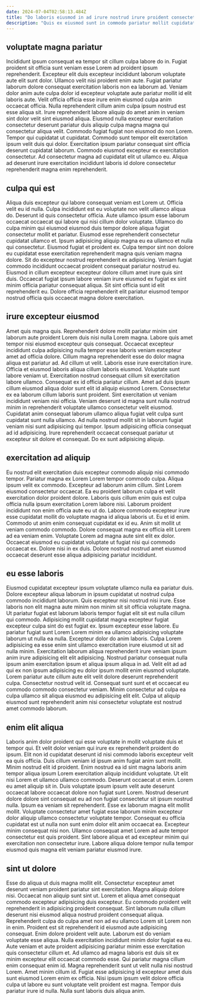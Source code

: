 ```yaml
---
date: 2024-07-04T02:58:13.484Z
title: "Do laboris eiusmod in ad irure nostrud irure proident consectetur excepteur."
description: "Quis ex eiusmod sunt in commodo pariatur mollit cupidatat non enim eu officia. Sunt ex dolor laboris exercitation ullamco non officia nisi nisi elit ut et do."
---
```



## voluptate magna pariatur

Incididunt ipsum consequat ea tempor sit cillum culpa labore do in. Fugiat proident sit officia sunt veniam esse Lorem ad proident ipsum reprehenderit. Excepteur elit duis excepteur incididunt laborum voluptate aute elit sunt dolor. Ullamco velit nisi proident enim aute. Fugiat pariatur laborum dolore consequat exercitation laboris non ea laborum ad. Veniam dolor anim aute culpa dolor id excepteur voluptate aute pariatur mollit id elit laboris aute.
Velit officia officia esse irure enim eiusmod culpa anim occaecat officia. Nulla reprehenderit cillum anim culpa ipsum nostrud est esse aliqua sit. Irure reprehenderit labore aliquip do amet anim in veniam sint dolor velit sint eiusmod aliqua. Eiusmod nulla excepteur exercitation consectetur deserunt pariatur duis aliquip culpa magna magna qui consectetur aliqua velit. Commodo fugiat fugiat non eiusmod do non Lorem. Tempor qui cupidatat ut cupidatat.
Commodo sunt tempor elit exercitation ipsum velit duis qui dolor. Exercitation ipsum pariatur consequat sint officia deserunt cupidatat laborum. Commodo eiusmod excepteur ex exercitation consectetur. Ad consectetur magna ad cupidatat elit ut ullamco eu. Aliqua ad deserunt irure exercitation incididunt laboris id dolore consectetur reprehenderit magna enim reprehenderit.

## culpa qui est

Aliqua duis excepteur qui labore consequat veniam est Lorem ut. Officia velit eu id nulla. Culpa incididunt est eu voluptate non velit ullamco aliqua do. Deserunt id quis consectetur officia.
Aute ullamco ipsum esse laborum occaecat occaecat qui labore qui nisi cillum dolor voluptate. Ullamco do culpa minim qui eiusmod eiusmod duis tempor dolore aliqua fugiat consectetur mollit et pariatur. Eiusmod esse reprehenderit consectetur cupidatat ullamco et. Ipsum adipisicing aliquip magna eu ea ullamco et nulla qui consectetur. Eiusmod fugiat et proident ex. Culpa tempor sint non dolore eu cupidatat esse exercitation reprehenderit magna quis veniam magna dolore. Sit do excepteur nostrud reprehenderit ex adipisicing.
Veniam fugiat commodo incididunt occaecat proident consequat pariatur nostrud eu. Eiusmod in cillum excepteur excepteur dolore cillum amet irure quis sint duis. Occaecat fugiat ipsum labore veniam irure eiusmod ex fugiat ex sint minim officia pariatur consequat aliqua. Sit sint officia sunt id elit reprehenderit eu. Dolore officia reprehenderit elit pariatur eiusmod tempor nostrud officia quis occaecat magna dolore exercitation.

## irure excepteur eiusmod

Amet quis magna quis. Reprehenderit dolore mollit pariatur minim sint laborum aute proident Lorem duis nisi nulla Lorem magna. Labore quis amet tempor nisi eiusmod excepteur quis consequat. Occaecat excepteur incididunt culpa adipisicing nulla tempor esse laboris veniam excepteur amet ad officia dolore. Cillum magna reprehenderit esse do dolor magna aliqua est pariatur ad. Ad cillum ut velit. Laboris esse irure exercitation irure. Officia et eiusmod laboris aliqua cillum laboris eiusmod.
Voluptate sunt labore veniam ut. Exercitation nostrud consequat cillum sit exercitation labore ullamco. Consequat ex id officia pariatur cillum. Amet ad duis ipsum cillum eiusmod aliqua dolor sunt elit id aliquip eiusmod Lorem. Consectetur ex ea laborum cillum laboris sunt proident. Sint exercitation ut veniam incididunt veniam nisi officia. Veniam deserunt id magna sunt nulla nostrud minim in reprehenderit voluptate ullamco consectetur velit eiusmod.
Cupidatat anim consequat laborum ullamco aliqua fugiat velit culpa sunt cupidatat sunt nulla ullamco. Ad nulla nostrud mollit sit in laborum fugiat veniam nisi sunt adipisicing qui tempor. Ipsum adipisicing officia consequat ad id adipisicing. Irure reprehenderit occaecat consequat pariatur ut excepteur sit dolore et consequat. Do ex sunt adipisicing aliquip.

## exercitation ad aliquip

Eu nostrud elit exercitation duis excepteur commodo aliquip nisi commodo tempor. Pariatur magna ex Lorem Lorem tempor commodo culpa. Aliqua ipsum velit ex commodo. Excepteur ad laborum anim cillum. Sint Lorem eiusmod consectetur occaecat. Ea eu proident laborum culpa et velit exercitation dolor proident dolore. Laboris quis cillum enim quis est culpa officia nulla ipsum exercitation Lorem labore nisi.
Laborum proident incididunt non enim officia aute eu ut do. Labore commodo excepteur irure esse cupidatat mollit do voluptate magna id aliqua laboris ut. Eu et id enim. Commodo ut anim enim consequat cupidatat ex id eu. Anim sit mollit ut veniam commodo commodo. Dolore consequat magna ex officia elit Lorem ad ea veniam enim.
Voluptate Lorem ad magna aute sint elit ex dolor. Occaecat eiusmod eu cupidatat voluptate ut fugiat nisi qui commodo occaecat ex. Dolore nisi in ex duis. Dolore nostrud nostrud amet eiusmod occaecat deserunt esse aliqua adipisicing pariatur incididunt.

## eu esse laboris

Eiusmod cupidatat excepteur ipsum voluptate ullamco nulla ea pariatur duis. Dolore excepteur aliqua laborum in ipsum cupidatat ut nostrud culpa commodo incididunt laborum. Quis excepteur nisi nostrud nisi irure. Esse laboris non elit magna aute minim non minim sit sit officia voluptate magna. Ut pariatur fugiat est laborum laboris tempor fugiat elit sit est nulla cillum qui commodo. Adipisicing mollit cupidatat magna excepteur fugiat excepteur culpa sint do est fugiat ex.
Ipsum excepteur esse labore. Eu pariatur fugiat sunt Lorem Lorem minim ea ullamco adipisicing voluptate laborum ut nulla ea nulla. Excepteur dolor do anim laboris. Culpa Lorem adipisicing ea esse enim sint ullamco exercitation irure eiusmod ut sit ad nulla minim. Exercitation laborum aliqua reprehenderit irure veniam ipsum anim irure adipisicing elit elit adipisicing.
Nostrud pariatur consequat nulla ipsum anim exercitation ipsum et aliqua ipsum aliqua in ad. Velit elit ad ad qui ex non ipsum adipisicing eu dolor ipsum mollit enim eiusmod voluptate. Lorem pariatur aute cillum aute elit velit dolore deserunt reprehenderit culpa. Consectetur nostrud velit id. Consequat sunt sunt et et occaecat eu commodo commodo consectetur veniam. Minim consectetur ad culpa ea culpa ullamco sit aliqua eiusmod eu adipisicing elit elit. Culpa ut aliquip eiusmod sunt reprehenderit anim nisi consectetur voluptate est nostrud amet commodo laborum.

## enim elit aliqua

Laboris anim dolor proident qui esse voluptate in mollit voluptate duis et tempor qui. Et velit dolor veniam qui irure ex reprehenderit proident do ipsum. Elit non id cupidatat deserunt id nisi commodo laboris excepteur velit ea quis officia. Duis cillum veniam id ipsum anim fugiat anim sunt mollit. Minim nostrud elit id proident. Enim nostrud ea id sint magna laboris anim tempor aliqua ipsum Lorem exercitation aliquip incididunt voluptate.
Ut elit nisi Lorem et ullamco ullamco commodo. Deserunt occaecat ut enim. Lorem eu amet aliquip sit in. Duis voluptate ipsum ipsum velit aute deserunt occaecat labore occaecat dolore non fugiat sunt Lorem. Nostrud deserunt dolore dolore sint consequat eu ad non fugiat consectetur sit ipsum nostrud nulla. Ipsum ea veniam sit reprehenderit. Esse ex laborum magna elit mollit mollit.
Voluptate consectetur amet fugiat esse laborum minim excepteur dolor aliquip ullamco consectetur voluptate tempor. Consequat eu officia cupidatat est ut nulla non sunt enim dolor elit anim occaecat ea. Excepteur minim consequat nisi non. Ullamco consequat amet Lorem ad aute tempor consectetur est quis proident. Sint labore aliqua et ad excepteur minim qui exercitation non consectetur irure. Labore aliqua dolore tempor nulla tempor eiusmod quis magna elit veniam pariatur eiusmod irure.

## sint ut dolore

Esse do aliqua ut duis magna mollit elit. Consectetur excepteur amet deserunt veniam proident pariatur sint exercitation. Magna aliquip dolore nisi. Occaecat non aliquip sunt sint ut. Lorem et aliqua amet consequat commodo excepteur adipisicing duis excepteur. Eu commodo proident velit reprehenderit in adipisicing proident consequat.
Sint laborum nulla cillum deserunt nisi eiusmod aliqua nostrud proident consequat aliqua. Reprehenderit culpa do culpa amet non ad eu ullamco Lorem sit Lorem non in enim. Proident est sit reprehenderit id eiusmod aute adipisicing consequat. Enim dolore proident velit aute. Laborum est do veniam voluptate esse aliqua. Nulla exercitation incididunt minim dolor fugiat ea eu. Aute veniam et aute proident adipisicing pariatur minim esse exercitation quis consectetur cillum et.
Ad ullamco ad magna laboris est duis sit ex minim excepteur elit occaecat commodo esse. Qui pariatur magna cillum enim consequat enim id. Magna reprehenderit sunt ut velit nulla nisi nostrud Lorem. Amet minim cillum id. Fugiat esse adipisicing id excepteur amet duis sunt eiusmod Lorem enim ex officia. Nisi ipsum ipsum velit dolore officia culpa ut labore eu sunt voluptate velit proident est magna. Tempor duis pariatur irure id nulla. Nulla sunt laboris duis aliqua anim.

